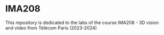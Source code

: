 # IMA208

This repository is dedicated to the labs of the course IMA208 - 3D vision and video from Télécom Paris (2023-2024)
